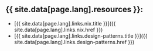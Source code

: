 {{ site.data[page.lang].resources }}:
--
* [{{ site.data[page.lang].links.nix.title }}]({{ site.data[page.lang].links.nix.href }})
* [{{ site.data[page.lang].links.design-patterns.title }}]({{ site.data[page.lang].links.design-patterns.href }})
